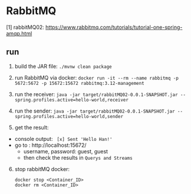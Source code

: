 # RabbitMQ

[1] rabbitMQ02: https://www.rabbitmq.com/tutorials/tutorial-one-spring-amqp.html

## run
1. build the JAR file: `./mvnw clean package`

2. run RabbitMQ via docker: `docker run -it --rm --name rabbitmq -p 5672:5672 -p 15672:15672 rabbitmq:3.12-management` 

3. run the receiver: `java -jar target/rabbitMQ02-0.0.1-SNAPSHOT.jar --spring.profiles.active=hello-world,receiver`

4. run the sender: `java -jar target/rabbitMQ02-0.0.1-SNAPSHOT.jar --spring.profiles.active=hello-world,sender`

5. get the result:
- console output: ` [x] Sent 'Hello Han!'`
- go to : http://localhost:15672/
  - username, password: guest, guest
  - then check the results in `Querys and Streams`

6. stop rabbitMQ docker: 
    ```
    docker stop <Container_ID>
    docker rm <Container_ID>
    ```







